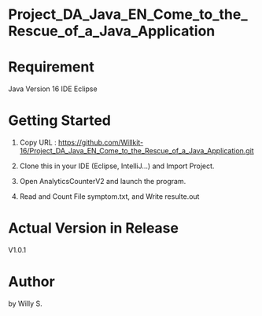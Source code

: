 # Project_DA_Java_EN_Come_to_the_Rescue_of_a_Java_Application

# Requirement

Java Version 16
IDE Eclipse

# Getting Started 

1. Copy URL : https://github.com/Willkit-16/Project_DA_Java_EN_Come_to_the_Rescue_of_a_Java_Application.git

2. Clone this in your IDE (Eclipse, IntelliJ...) and Import Project.

3. Open AnalyticsCounterV2 and launch the program.

4. Read and Count File symptom.txt, and Write resulte.out

# Actual Version in Release

V1.0.1 

# Author 

by Willy S.

